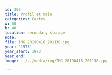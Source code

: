 ```yaml
---
id: 356
title: Profil et main
categories: Cartes
w: 50
h: 40
location: secondary storage
note:
file: IMG_20190416_201138.jpg
year: '1973'
year_start: 1973
year_end:
image: ../../media/img/IMG_20190416_201138.jpg

---
```

